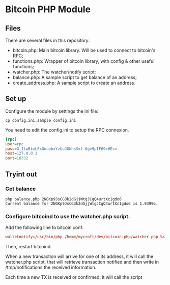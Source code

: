 Bitcoin PHP Module
==================

## Files

There are several files in this repository:

* bitcoin.php: Main bitcoin library. Will be used to connect to bitcoin's RPC;
* functions.php: Wrapper of bitcoin library, with config & other useful functions;
* watcher.php: The watcher/notify script;
* balance.php: A sample script to get balance of an address;
* create_address.php: A sample script to create an address.

## Set up

Configure the module by settings the ini file:

```shell
cp config.ini.sample config.ini
```

You need to edit the config.ini to setup the RPC connexion.

```ini
[rpc]
user=rpc
pass=G_ItwBtmLExGnuobxYzUuJGNhsSxl-6gv9pIF69xHEs=
host=127.0.0.1
port=18332
```

## Tryint out

### Get balance

```shell
php balance.php 2NGKp9JsCG3k2dGjjWtgJCgQ4urtXc1gdo6
Current balance for 2NGKp9JsCG3k2dGjjWtgJCgQ4urtXc1gdo6 is 1.93996.
```

### Configure bitcoind to use the watcher.php script.

Add the following line to bitcoin.conf:

```conf
walletnotify=/usr/bin/php /home/mycroft/dev/bitcoin-php/watcher.php %s
```

Then, restart bitcoind.

When a new transaction will arrive for one of its address, it will call the
watcher.php script, that will retrieve transaction notified and then write in
/tmp/notifications the received information.

Each time a new TX is received or confirmed, it will call the script
